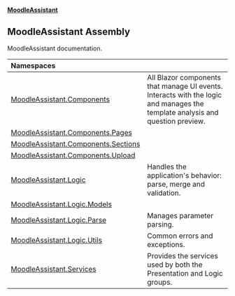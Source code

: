 #### [MoodleAssistant](index.md 'index')

## MoodleAssistant Assembly

MoodleAssistant documentation.

| Namespaces | |
| :--- | :--- |
| [MoodleAssistant.Components](MoodleAssistant.Components.md 'MoodleAssistant.Components') | All Blazor components that manage UI events. Interacts with the logic and manages the template analysis and question preview. |
| [MoodleAssistant.Components.Pages](MoodleAssistant.Components.Pages.md 'MoodleAssistant.Components.Pages') | |
| [MoodleAssistant.Components.Sections](MoodleAssistant.Components.Sections.md 'MoodleAssistant.Components.Sections') | |
| [MoodleAssistant.Components.Upload](MoodleAssistant.Components.Upload.md 'MoodleAssistant.Components.Upload') | |
| [MoodleAssistant.Logic](MoodleAssistant.Logic.md 'MoodleAssistant.Logic') | Handles the application's behavior: parse, merge and validation. |
| [MoodleAssistant.Logic.Models](MoodleAssistant.Logic.Models.md 'MoodleAssistant.Logic.Models') | |
| [MoodleAssistant.Logic.Parse](MoodleAssistant.Logic.Parse.md 'MoodleAssistant.Logic.Parse') | Manages parameter parsing. |
| [MoodleAssistant.Logic.Utils](MoodleAssistant.Logic.Utils.md 'MoodleAssistant.Logic.Utils') | Common errors and exceptions. |
| [MoodleAssistant.Services](MoodleAssistant.Services.md 'MoodleAssistant.Services') | Provides the services used by both the Presentation and Logic groups. |
